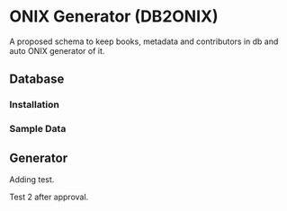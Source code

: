 # ONIX Generator (DB2ONIX)
A proposed schema to keep books, metadata and contributors in db and auto ONIX generator of it.

## Database

### Installation

### Sample Data

## Generator

Adding test.

Test 2 after approval.
